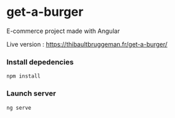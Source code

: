 # get-a-burger
E-commerce project made with Angular 

Live version : https://thibaultbruggeman.fr/get-a-burger/

### Install depedencies

`npm install`

### Launch server

`ng serve`
